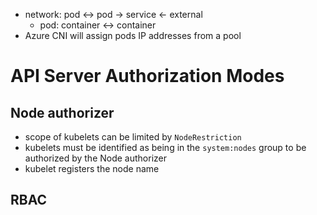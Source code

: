 - network: pod <-> pod -> service <- external
  - pod: container <-> container
- Azure CNI will assign pods IP addresses from a pool

# API Server Authorization Modes
## Node authorizer
- scope of kubelets can be limited by `NodeRestriction`
- kubelets must be identified as being in the `system:nodes` group to be authorized by the Node authorizer 
- kubelet registers the node name
## RBAC